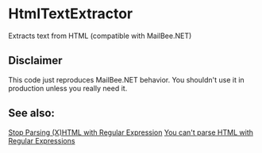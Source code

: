 # HtmlTextExtractor
Extracts text from HTML (compatible with MailBee.NET)

## Disclaimer

This code just reproduces MailBee.NET behavior. You shouldn't use it in production unless you really need it.

## See also:

[Stop Parsing (X)HTML with Regular Expression](https://medium.com/thecyberfibre/stop-parsing-x-html-with-regular-expression-2cf13215b411)
[You can't parse HTML with Regular Expressions](https://stackoverflow.com/questions/1732348/regex-match-open-tags-except-xhtml-self-contained-tags/1732454#1732454)
